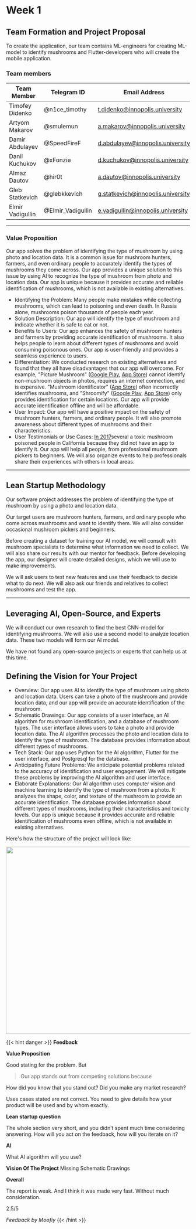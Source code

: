 # Week 1 #

## Team Formation and Project Proposal ##

To create the application, our team contains ML-engineers for creating ML-model to identify mushrooms and
Flutter-developers who will create the mobile application.

### Team members ###

| Team Member      | Telegram ID       | Email Address                     |
|------------------|-------------------|-----------------------------------|
| Timofey Didenko  | @n1ce_timothy     | t.didenko@innopolis.university    |
| Artyom Makarov   | @smulemun         | a.makarov@innopolis.university    |
| Damir Abdulayev  | @SpeedFireF       | d.abdulayev@innopolis.university  |
| Danil Kuchukov   | @xFonzie          | d.kuchukov@innopolis.university   |
| Almaz Dautov     | @hir0t            | a.dautov@innopolis.university     |
| Gleb Statkevich  | @glebkkevich      | g.statkevich@innopolis.university |
| Elmir Vadigullin | @Elmir_Vadigullin | e.vadigullin@innopolis.university |

---

### Value Proposition ###

Our app solves the problem of identifying the type of mushroom by using photo and location data. It is a common issue
for mushroom hunters, farmers, and even ordinary people to accurately identify the types of mushrooms they come across.
Our app provides a unique solution to this issue by using AI to recognize the type of mushroom from photo and location
data. Our app is unique because it provides accurate and reliable identification of mushrooms, which is not available in
existing alternatives.

- Identifying the Problem: Many people make mistakes while collecting mushrooms, which can lead to poisoning and even
  death. In Russia alone, mushrooms poison thousands of people each year.
- Solution Description: Our app will identify the type of mushroom and indicate whether it is safe to eat or not.
- Benefits to Users: Our app enhances the safety of mushroom hunters and farmers by providing accurate identification of
  mushrooms. It also helps people to learn about different types of mushrooms and avoid consuming poisonous ones. Our
  app is user-friendly and provides a seamless experience to users.
- Differentiation: We conducted research on existing alternatives and found that they all have disadvantages that our
  app will overcome. For example, "Picture
  Mushroom" ([Google Play](https://play.google.com/store/apps/details?id=com.glority.picturemushroom&hl=en&gl=US),
  [App Store](https://apps.apple.com/us/app/picture-mushroom-fungi-finder/id1474578078)) cannot identify non-mushroom
  objects in photos, requires an internet connection, and is expensive. "Mushroom identificator"
  ([App Store](https://apps.apple.com/us/app/mushroom-identificator/id1227854971)) often incorrectly identifies
  mushrooms, and "Shroomify"
  ([Google Play](https://play.google.com/store/apps/details?id=com.mushroom.shroomify&hl=en&gl=US),
  [App Store](https://apps.apple.com/ca/app/shroomify-canada-mushroom-id/id1490594715)) only provides identification for
  certain locations. Our app will provide accurate identification offline and will be affordable.
- User Impact: Our app will have a positive impact on the safety of mushroom hunters, farmers, and ordinary people. It
  will also promote awareness about different types of mushrooms and their characteristics.
- User Testimonials or Use Cases:
  [In 2017](https://www.latimes.com/local/lanow/la-me-ln-mushroom-sickness-20170602-htmlstory.html)several a toxic
  mushroom poisoned people in California because they did not have an app to identify it. Our app will help all
  people, from professional mushroom pickers to beginners. We will also organize events to help professionals share
  their experiences with others in local areas.

---

## Lean Startup Methodology ##

Our software project addresses the problem of identifying the type of mushroom by using a photo and location data.

Our target users are mushroom hunters, farmers, and ordinary people who come across mushrooms and want to identify them.
We will also consider occasional mushroom pickers and beginners.

Before creating a dataset for training our AI model, we will consult with mushroom specialists to determine what
information we need to collect. We will also share our results with our mentor for feedback. Before developing the app,
our designer will create detailed designs, which we will use to make improvements.

We will ask users to test new features and use their feedback to decide what to do next. We will also ask our friends
and relatives to collect mushrooms and test the app.

---

## Leveraging AI, Open-Source, and Experts ##

We will conduct our own research to find the best CNN-model for identifying mushrooms. We will also use a second model
to analyze location data. These two models will form our AI model.

We have not found any open-source projects or experts that can help us at this time.

## Defining the Vision for Your Project ##

- Overview: Our app uses AI to identify the type of mushroom using photo and location data. Users can take a photo of
  the mushroom and provide location data, and our app will provide an accurate identification of the mushroom.
- Schematic Drawings: Our app consists of a user interface, an AI algorithm for mushroom identification, and a database
  of mushroom types. The user interface allows users to take a photo and provide location data. The AI algorithm
  processes the photo and location data to identify the type of mushroom. The database provides information about
  different types of mushrooms.
- Tech Stack: Our app uses Python for the AI algorithm, Flutter for the user interface, and Postgresql for the database.
- Anticipating Future Problems: We anticipate potential problems related to the accuracy of identification and user
  engagement. We will mitigate these problems by improving the AI algorithm and user interface.
- Elaborate Explanations: Our AI algorithm uses computer vision and machine learning to identify the type of mushroom
  from a photo. It analyzes the shape, color, and texture of the mushroom to provide an accurate identification. The
  database provides information about different types of mushrooms, including their characteristics and toxicity levels.
  Our app is unique because it provides accurate and reliable identification of mushrooms even offline, which is not
  available in existing alternatives.

Here's how the structure of the project will look like:
<div style="text-align: center;">
  <img src="/Mushroomity/project_structure.png" alt="Project structure" width="1265" height="511">
</div>

{{< hint danger >}}
**Feedback**

**Value Proposition**

Good stating for the problem. But
> Our app stands out from competing solutions because

How did you know that you stand out? Did you make any market research?

Uses cases stated are not correct. You need to give details how your product will be used and by whom exactly.

**Lean startup question**

The whole section very short, and you didn’t spent much time considering answering.
How will you act on the feedback, how will you iterate on it?

**AI**

What AI algorithm will you use?

**Vision Of The Project**
Missing Schematic Drawings

**Overall**

The report is weak. And I think it was made very fast. Without much consideration.

2.5/5

_Feedback by Moofiy_
{{< /hint >}}